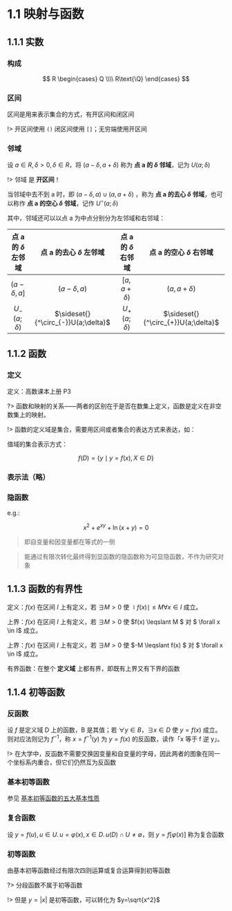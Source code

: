 # 1.1 映射与函数

## 1.1.1 实数

### 构成

$$
R
\begin{cases}
Q \\\\
R\text{\Q}
\end{cases}
$$

### 区间

区间是用来表示集合的方式，有开区间和闭区间

!> 开区间使用 `()` 闭区间使用 `[]`；无穷端使用开区间

### 邻域

设 $a \in R , \delta > 0, \delta \in R$，将 $( a - \delta,\,a + \delta)$ 称为 **点 a 的 $\delta$ 邻域**，记为 $U(a;\delta)$

!> 邻域 是 **开区间**！

当邻域中去不到 a 时，即 $(a-\delta,\,a)\cup(a,\,a+\delta)$ ，称为 **点 a 的去心 $\delta$ 邻域**，也可以称作 **点 a 的空心 $\delta$ 邻域**，记作 $U^{\circ}(a;\delta)$

其中，邻域还可以以点 a 为中点分别分为左邻域和右邻域：

| 点 a 的 $\delta$ 左邻域 | 点 a 的去心 $\delta$ 左邻域 | 点 a 的 $\delta$ 右邻域 | 点 a 的空心 $\delta$ 右邻域 |
|:----:|:------:|:------:|:------:|
| $(a-\delta,\,a]$ | $(a-\delta,\,a)$ | $[a,\,a+\delta)$ | $(a,\,a+\delta)$ |
| $U_{-}(a;\delta)$ | $\sideset{}{^\circ_{-}}U(a;\delta)$ | $U_{+}(a;\delta)$ | $\sideset{}{^\circ_{+}}U(a;\delta)$ |

## 1.1.2 函数

### 定义

定义：高数课本上册 P3

?> 函数和映射的关系——两者的区别在于是否在数集上定义，函数是定义在非空数集上的映射。

!> 函数的定义域是集合，需要用区间或者集合的表达方式来表达，如：

值域的集合表示方式：

$$
f(D) = \lbrace y\mid y = f(x),\,X \in D\rbrace
$$

### 表示法（略）

### 隐函数

e.g.:

$$
x^2 + e^{xy} + \ln(x+y) = 0
$$

> 即自变量和因变量都在等式的一侧

> 能通过有限次转化最终得到显函数的隐函数称为可显隐函数，不作为研究对象

## 1.1.3 函数的有界性

定义：$f(x)$ 在区间 $I$ 上有定义，若 $\exists M > 0$ 使 $\mid f(x) \mid \leqslant M \forall x \in I$ 成立。

上界：$f(x)$ 在区间 $I$ 上有定义，若 $\exists M > 0$ 使 $f(x) \leqslant M $ 对 $ \forall x \in I$ 成立。

上界：$f(x)$ 在区间 $I$ 上有定义，若 $\exists M > 0$ 使 $-M \leqslant f(x) $ 对 $ \forall x \in I$ 成立。

有界函数：在整个 **定义域** 上都有界，即既有上界又有下界的函数

## 1.1.4 初等函数

### 反函数

设 $f$ 是定义域 D 上的函数，B 是其值；若 $\forall y \in B$，$\exists x \in D$ 使 $y = f(x)$ 成立。则对应法则记为 $f^{-1}$，称 $x = f^{-1}(y)$ 为 $y = f(x)$ 的反函数，读作「x 等于 f 逆 y」。

!> 在大学中，反函数不需要交换因变量和自变量的字母，因此两者的图象在同一个坐标系内重合，但它们仍然互为反函数

### 基本初等函数

参见 [基本初等函数的五大基本性质](0)

### 复合函数

设 $y = f(u),\, u \in U.\, u = \varphi (x),\,x \in D.\, u(D) \cap U \not= \emptyset$，则 $y=f[\varphi (x)]$ 称为复合函数

### 初等函数

由基本初等函数经过有限次四则运算或复合运算得到初等函数

?> 分段函数不属于初等函数

!> 但是 $y=|x|$ 是初等函数，可以转化为 $y=\sqrt{x^2}$
